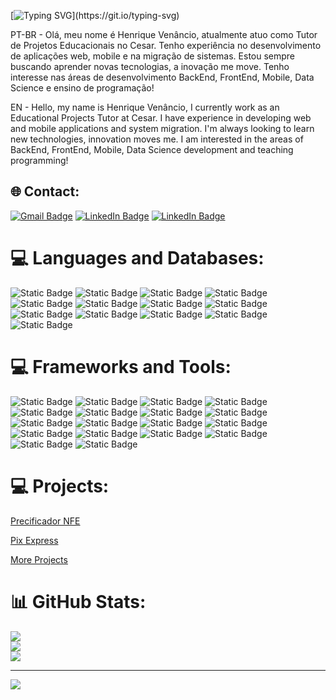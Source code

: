 [![Typing SVG](https://readme-typing-svg.herokuapp.com?font=Fira+Code&pause=1000&width=435&lines=Welcome+to+my+GitHub.;+I+am+Henrique+Ven%C3%A2ncio!)](https://git.io/typing-svg)

PT-BR - Olá, meu nome é Henrique Venâncio, atualmente atuo como Tutor de Projetos Educacionais no Cesar. Tenho experiência no desenvolvimento de aplicações web, mobile e na migração de sistemas. Estou sempre buscando aprender novas tecnologias, a inovação me move. Tenho interesse nas áreas de desenvolvimento BackEnd, FrontEnd, Mobile, Data Science e ensino de programação!

EN - Hello, my name is Henrique Venâncio, I currently work as an Educational Projects Tutor at Cesar. I have experience in developing web and mobile applications and system migration. I'm always looking to learn new technologies, innovation moves me. I am interested in the areas of BackEnd, FrontEnd, Mobile, Data Science development and teaching programming!

## 🌐 Contact:
[![Gmail Badge](https://img.shields.io/badge/Gmail-%23ffffff?style=for-the-badge&logo=Gmail&logoColor=%23EA4335)](mailto:hvs.git@gmail.com)
[![LinkedIn Badge](https://img.shields.io/badge/linkedin-%23ffffff?style=for-the-badge&logo=linkedin&logoColor=%230A66C2)](https://www.linkedin.com/in/henrique-ven%C3%A2ncio-437946184)
[![LinkedIn Badge](https://img.shields.io/badge/Curr%C3%ADculo-%23ffffff?style=for-the-badge&logo=googledocs&logoColor=%234285F4)](https://drive.google.com/file/d/14Sbuux-_V7M7PII5mmjy77kvg0LW1tD9/view?usp=sharing)


# 💻 Languages and Databases:
<p>
<img alt="Static Badge" src="https://img.shields.io/badge/Python-%23ffffff?style=for-the-badge&logo=python&logoColor=%234479A1">
<img alt="Static Badge" src="https://img.shields.io/badge/Java-%23ffffff?style=for-the-badge&logo=java&logoColor=%234479A1">
<img alt="Static Badge" src="https://img.shields.io/badge/JavaScript-%23ffffff?style=for-the-badge&logo=javascript&logoColor=%23F7DF1E">
<img alt="Static Badge" src="https://img.shields.io/badge/Kotlin-%23ffffff?style=for-the-badge&logo=kotlin&logoColor=%237F52FF">
<img alt="Static Badge" src="https://img.shields.io/badge/C%2B%2B-%23ffffff?style=for-the-badge&logo=c%2B%2B&logoColor=%2300599C">
<img alt="Static Badge" src="https://img.shields.io/badge/C-%23ffffff?style=for-the-badge&logo=c&logoColor=%23A8B9CC">
<img alt="Static Badge" src="https://img.shields.io/badge/HTML-%23ffffff?style=for-the-badge&logo=html5&logoColor=%23E34F26">
<img alt="Static Badge" src="https://img.shields.io/badge/CSS-%23ffffff?style=for-the-badge&logo=css3&logoColor=%231572B6">
<img alt="Static Badge" src="https://img.shields.io/badge/XML-%23ffffff?style=for-the-badge&logo=xml5&logoColor=%23E34F26">
<img alt="Static Badge" src="https://img.shields.io/badge/MySQL-%23ffffff?style=for-the-badge&logo=mysql&logoColor=%234479A1">
<img alt="Static Badge" src="https://img.shields.io/badge/PostgreSQL-%23ffffff?style=for-the-badge&logo=postgresql&logoColor=%234479A1">
<img alt="Static Badge" src="https://img.shields.io/badge/Mongo-%23ffffff?style=for-the-badge&logo=mongodb&logoColor=%2347A248">
<img alt="Static Badge" src="https://img.shields.io/badge/Firebase-%23ffffff?style=for-the-badge&logo=firebase&logoColor=%23DD2C00">

</p>

# 💻 Frameworks and Tools:
<p>
<img alt="Static Badge" src="https://img.shields.io/badge/DJANGO-%23ffffff?style=for-the-badge&logo=DJANGO&logoColor=%23092E20">
<img alt="Static Badge" src="https://img.shields.io/badge/FLASK-%23ffffff?style=for-the-badge&logo=FLASK&logoColor=%23000000">
<img alt="Static Badge" src="https://img.shields.io/badge/FASTAPI-%23ffffff?style=for-the-badge&logo=FASTAPI&logoColor=%23009688">
<img alt="Static Badge" src="https://img.shields.io/badge/SPRING-%23ffffff?style=for-the-badge&logo=SPRING&logoColor=%236DB33F">
<img alt="Static Badge" src="https://img.shields.io/badge/BOOTSTRAP-%23ffffff?style=for-the-badge&logo=BOOTSTRAP&logoColor=%237952B3">
<img alt="Static Badge" src="https://img.shields.io/badge/JQUERY-%23ffffff?style=for-the-badge&logo=JQUERY&logoColor=%230769AD">
<img alt="Static Badge" src="https://img.shields.io/badge/JETPACK%20COMPOSE-%23ffffff?style=for-the-badge&logo=JETPACKCOMPOSE&logoColor=%234285F4">
<img alt="Static Badge" src="https://img.shields.io/badge/postman-%23ffffff?style=for-the-badge&logo=postman&logoColor=%23FF6C37">
<img alt="Static Badge" src="https://img.shields.io/badge/openapiinitiative-%23ffffff?style=for-the-badge&logo=openapiinitiative&logoColor=%236BA539">
<img alt="Static Badge" src="https://img.shields.io/badge/GITHUB-%23ffffff?style=for-the-badge&logo=GITHUB&logoColor=%23000000">
<img alt="Static Badge" src="https://img.shields.io/badge/DOCKER-%23ffffff?style=for-the-badge&logo=DOCKER&logoColor=%232496ED">
<img alt="Static Badge" src="https://img.shields.io/badge/jupyter-%23ffffff?style=for-the-badge&logo=jupyter&logoColor=%23F37626">
<img alt="Static Badge" src="https://img.shields.io/badge/looker-%23ffffff?style=for-the-badge&logo=looker&logoColor=%234285F4">
<img alt="Static Badge" src="https://img.shields.io/badge/apachemaven-%23ffffff?style=for-the-badge&logo=apachemaven&logoColor=%23C71A36">
<img alt="Static Badge" src="https://img.shields.io/badge/gradle-%23ffffff?style=for-the-badge&logo=gradle&logoColor=%2302303A">
<img alt="Static Badge" src="https://img.shields.io/badge/PYPI-%23ffffff?style=for-the-badge&logo=PYPI&logoColor=%233775A9">
<img alt="Static Badge" src="https://img.shields.io/badge/googlecloud-%23ffffff?style=for-the-badge&logo=googlecloud&logoColor=%234285F4">
<img alt="Static Badge" src="https://img.shields.io/badge/RENDER-%23ffffff?style=for-the-badge&logo=RENDER&logoColor=%23000000">
</p>

# 💻 Projects:

[Precificador NFE](https://precificador.onrender.com)

[Pix Express](https://pixexpress-beta.onrender.com/)

[More Projects](https://github.com/hvenanc?tab=repositories)

# 📊 GitHub Stats:
![](https://github-readme-stats.vercel.app/api?username=hvenanc&theme=dark&hide_border=false&include_all_commits=false&count_private=false)<br/>
![](https://github-readme-streak-stats.herokuapp.com/?user=hvenanc&theme=dark&hide_border=false)<br/>
![](https://github-readme-stats.vercel.app/api/top-langs/?username=hvenanc&theme=dark&hide_border=false&include_all_commits=false&count_private=false&layout=compact)

---
[![](https://visitcount.itsvg.in/api?id=hvenanc&icon=0&color=0)](https://visitcount.itsvg.in)

